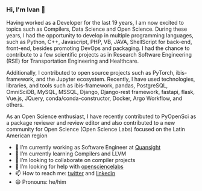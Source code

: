 ### Hi, I'm Ivan 👋

Having worked as a Developer for the last 19 years, I am now excited to topics such as Compilers, Data Science and Open Science. During these years, I had the opportunity to develop in multiple programming languages, such as Python, C++, Javascript, PHP, VB, JAVA, ShellScript for back-end, front-end, besides promoting DevOps and packaging. I had the chance to contribute to a few scientific projects as in Research Software Engineering (RSE) for Transportation Engineering and Healthcare.

Additionally, I contributed to open source projects such as PyTorch, ibis-framework, and the Jupyter ecosystem. Recently, I have used technologies, libraries, and tools such as ibis-framework, pandas, PostgreSQL, OmniSciDB, MySQL, MSSQL, Django, Django-rest framework, fastapi, flask, Vue.js, JQuery, conda/conda-constructor, Docker, Argo Workflow, and others.

As an Open Science enthusiast, I have recently contributed to PyOpenSci as a package reviewer and review editor and also contributed to a new community for Open Science (Open Science Labs) focused on the Latin American region


- 🔭 I’m currently working as Software Engineer at [Quansight](https://www.quansight.com/)
- 🌱 I’m currently learning Compilers and LLVM
- 👯 I’m looking to collaborate on compiler projects
- 🤔 I’m looking for help with [opensciencelabs](https://discord.opensciencelabs.org)
- 📫 How to reach me: [twitter](https://twitter.com/xmnlab) and [linkedin](https://www.linkedin.com/in/ivan-ogasawara/)
- 😄 Pronouns: he/him

